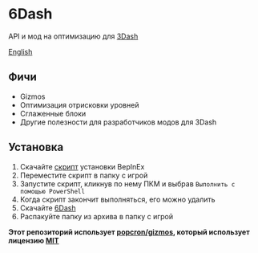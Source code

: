 # 6Dash
API и мод на оптимизацию для [3Dash](https://delugedrop.itch.io/3dash)

[English](README.md)

## Фичи
- Gizmos
- Оптимизация отрисковки уровней
- Сглаженные блоки
- Другие полезноcти для разработчиков модов для 3Dash

## Установка
1. Скачайте [скрипт](https://gist.githubusercontent.com/cgytrus/29085a6bf179893666316a36e1c92bf6/raw/bepinex-installer.ps1) установки BepInEx
2. Переместите скрипт в папку с игрой
3. Запустите скрипт, кликнув по нему ПКМ и выбрав `Выполнить с помощью PowerShell`
4. Когда скрипт закончит выполняться, его можно удалить
5. Скачайте [6Dash](https://github.com/cgytrus/SixDash/releases/latest)
6. Распакуйте папку из архива в папку с игрой

**Этот репозиторий использует [popcron/gizmos](https://github.com/popcron/gizmos),
который использует лицензию [MIT](https://github.com/popcron/gizmos/blob/master/LICENSE)**
